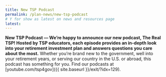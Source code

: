 ```yaml
---
title: New TSP Podcast
permalink: /plan-news/new-tsp-podcast
# Y for show as latest on news and resources page
latest: 
---
```

**New TSP Podcast &#8212; We’re happy to announce our new podcast, The Real TSP! Hosted by TSP educators, each episode provides an in-depth look into your retirement investment plan and answers questions you care about the most.** Whether you’re brand new to the government, well into your retirement years, or serving our country in the U.S. or abroad, this podcast has something for you. Find our podcasts at [youtube.com/tsp4gov]({{ site.baseurl }}/exit/?idx=129).
